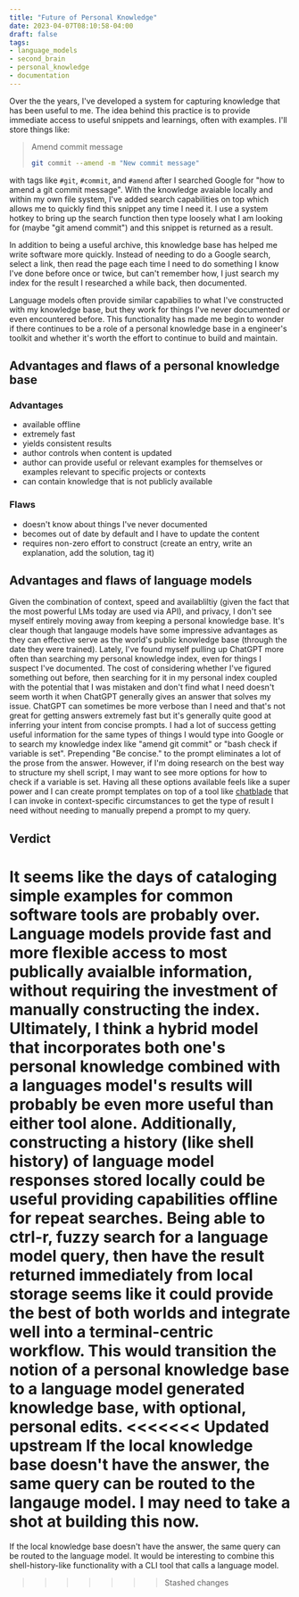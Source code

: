 ```yaml
---
title: "Future of Personal Knowledge"
date: 2023-04-07T08:10:58-04:00
draft: false
tags:
- language_models
- second_brain
- personal_knowledge
- documentation
---
```


Over the the years, I've developed a system for capturing knowledge that has been useful to me.
The idea behind this practice is to provide immediate access to useful snippets and learnings, often with examples.
I'll store things like:

> Amend commit message
>
> ```sh
> git commit --amend -m "New commit message"
> ```

with tags like `#git`, `#commit`, and `#amend` after I searched Google for "how to amend a git commit message".
With the knowledge avaiable locally and within my own file system, I've added search capabilities on top which allows me to quickly find this snippet any time I need it.
I use a system hotkey to bring up the search function then type loosely what I am looking for (maybe "git amend commit") and this snippet is returned as a result.

In addition to being a useful archive, this knowledge base has helped me write software more quickly. Instead of needing to do a Google search, select a link, then read the page each time I need to do something I know I've done before once or twice, but can't remember how, I just search my index for the result I researched a while back, then documented.

Language models often provide similar capabilies to what I've constructed with my knowledge base, but they work for things I've never documented or even encountered before.
This functionality has made me begin to wonder if there continues to be a role of a personal knowledge base in a engineer's toolkit and whether it's worth the effort to continue to build and maintain.

## Advantages and flaws of a personal knowledge base

### Advantages

- available offline
- extremely fast
- yields consistent results
- author controls when content is updated
- author can provide useful or relevant examples for themselves or examples relevant to specific projects or contexts
- can contain knowledge that is not publicly available

### Flaws

- doesn't know about things I've never documented
- becomes out of date by default and I have to update the content
- requires non-zero effort to construct (create an entry, write an explanation, add the solution, tag it)

## Advantages and flaws of language models

Given the combination of context, speed and availabliltiy (given the fact that the most powerful LMs today are used via API), and privacy, I don't see myself entirely moving away from keeping a personal knowledge base.
It's clear though that langauge models have some impressive advantages as they can effective serve as the world's public knowledge base (through the date they were trained).
Lately, I've found myself pulling up ChatGPT more often than searching my personal knowledge index, even for things I suspect I've documented.
The cost of considering whether I've figured something out before, then searching for it in my personal index coupled with the potential that I was mistaken and don't find what I need doesn't seem worth it when ChatGPT generally gives an answer that solves my issue.
ChatGPT can sometimes be more verbose than I need and that's not great for getting answers extremely fast but it's generally quite good at inferring your intent from concise prompts.
I had a lot of success getting useful information for the same types of things I would type into Google or to search my knowledge index like "amend git commit" or "bash check if variable is set".
Prepending "Be concise." to the prompt eliminates a lot of the prose from the answer.
However, if I'm doing research on the best way to structure my shell script, I may want to see more options for how to check if a variable is set.
Having all these options available feels like a super power and I can create prompt templates on top of a tool like [chatblade](https://github.com/npiv/chatblade) that I can invoke in context-specific circumstances to get the type of result I need without needing to manually prepend a prompt to my query.

## Verdict

It seems like the days of cataloging simple examples for common software tools are probably over.
Language models provide fast and more flexible access to most publically avaialble information, without requiring the investment of manually constructing the index.
Ultimately, I think a hybrid model that incorporates both one's personal knowledge combined with a languages model's results will probably be even more useful than either tool alone.
Additionally, constructing a history (like shell history) of language model responses stored locally could be useful providing capabilities offline for repeat searches.
Being able to ctrl-r, fuzzy search for a language model query, then have the result returned immediately from local storage seems like it could provide the best of both worlds and integrate well into a terminal-centric workflow.
This would transition the notion of a personal knowledge base to a language model generated knowledge base, with optional, personal edits.
<<<<<<< Updated upstream
If the local knowledge base doesn't have the answer, the same query can be routed to the langauge model.
I may need to take a shot at building this now.
=======
If the local knowledge base doesn't have the answer, the same query can be routed to the language model.
It would be interesting to combine this shell-history-like functionality with a CLI tool that calls a language model.
>>>>>>> Stashed changes
